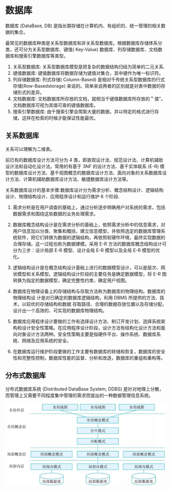 # 数据库

数据库 (DataBase, DB) 是指长期存储在计算机内、有组织的、统一管理的相关数据的集合。

最常见的数据库种类是关系型数据库和非关系型数据库。根据数据库存储体系分类，还可分为关系型数据库、键值( Key-Value) 数据库、列存储数据库、文档数据库和搜索引擎数据库等类型。

1. 关系型数据库: 关系型数据库模型是把复杂的数据结构归结为简单的二元关系.
2. 键值数据库: 键值数据库将数据存储为键值对集合，其中键作为唯一标识符。
3. 列存储数据库: 列式存储( Column-Based) 是相对千传统关系型数据库的行式存储(Row-Basedstorage) 来说的。简单来说两者的区别就是对表中数据的存储形式的差异。
4. 文档数据库: 文档数据库所存放的文档，就相当千键值数据库所存放的＂值”。文档数据库可视为其值可查的键值数据库。
5. 搜索引擎数据库: 由千搜索引擎会爬取大量的数据，并以特定的格式进行存储，这样在检索的时候才能保证性能最优。


## 关系数据库

关系可以理解为二维表。

前已有的数据库设计方法可分为 4 类，即直观设计法、规范设计法、计算机辅助设计法和自动化设计法。常用的有基于 3NF 的设计方法、基千实体联系 (E-R) 模型的数据库设计方法、基千视图概念的数据库设计方法、面向对象的关系数据库设计方法、计算机辅助数据库设计方法、敏捷数据库设计方法等。

关系数据库设计的基本步骤:数据库设计分为需求分析、概念结构设计、逻辑结构设计、物理结构设计、应用程序设计和运行维护 6 个阶段.

1. 需求分析是在用户调查的基础上，通过分析逐步明确用户对系统的需求，包括数据需求和围绕这些数据的业务处理需求。

2. 数据库概念结构设计是在需求分析的基础上，依照需求分析中的信息需求，对用户信息加以分类、聚集和概括，建立信息模型，并依照选定的数据库管理系统软件，把它们转换为数据的逻辑结构，再依照软硬件环境，最终实现数据的合理存储。这一过程也称为数据建模。采用 E-R 方法的数据库概念结构设计可分为三步：设计局部 E-R 模型、设计全局 E-R 模型以及全局 E-R 模型的优化。

3. 逻辑结构设计是在概念结构设计基础上进行的数据模型设计，可以是层次、网状模型和关系模型。逻辑结构设计阶段的主要任务是确定数据模型，将 E-R 图转换为指定的数据模型，确定完整性约束，确定用户视图。

4. 数据库在物理设备上的存储结构与存取方法称为数据库的物理结构。数据库的物理结构设
计是对已确定的数据库逻辑结构，利用 DBMS 所提供的方法、技术，以较优的存储结构和数据
存取路径、合理的数据存放位置以及存储分配，设计出一个高效的、可实现的数据库物理结构。

5. 数据库应用程序设计要做的工作有选择设计方法、制订开发计划、选择系统架构和设计安全性策略。在应用程序设计阶段，设计方法有结构化设计方法和面向对象设计方法两种。安全性策略主要是指硬件平台、操作系统、数据库系统、网络及应用系统的安全。

6. 在数据库运行维护阶段要做的工作主要有数据库的转储和恢复，数据库的安全性和完整性控制，数据库性能的监督、分析和改造，数据库的重组和重构等。


## 分布式数据库

分布式数据库系统 (Distributed DataBase  System,  DDBS) 是针对地理上分散，而管理上又需要不同程度集中管理的需求而提出的一种数据管理信息系统。

![alt text](3计算机软件概述/分布式数据库结构模式.png)















































































































